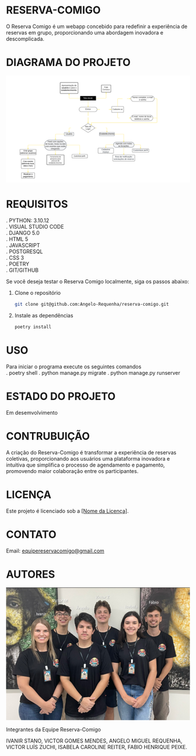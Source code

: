 # RESERVA-COMIGO

O Reserva Comigo é um webapp concebido para redefinir a experiência de reservas em grupo, proporcionando uma abordagem inovadora e descomplicada. 

# DIAGRAMA DO PROJETO

![texto](/main/static/images/diagrama_fundo_transparente.png)

# REQUISITOS

. PYTHON: 3.10.12  
. VISUAL STUDIO CODE  
. DJANGO 5.0  
. HTML 5  
. JAVASCRIPT  
. POSTGRESQL  
. CSS 3  
. POETRY  
. GIT/GITHUB

Se você deseja testar o Reserva Comigo localmente, siga os passos abaixo:

1. Clone o repositório
    ```bash
    git clone git@github.com:Angelo-Requenha/reserva-comigo.git
    ```

2. Instale as dependências
    ```bash
    poetry install
    ```

# USO
Para iniciar o programa execute os seguintes comandos  
. poetry shell
. python manage.py migrate
. python manage.py runserver

# ESTADO DO PROJETO

Em desemvolvimento

# CONTRUBUIÇÃO

 A criação do Reserva-Comigo é transformar a experiência de reservas coletivas, proporcionando aos usuários uma plataforma inovadora e intuitiva que simplifica o processo de agendamento e pagamento, promovendo maior colaboração entre os participantes.


# LICENÇA

Este projeto é licenciado sob a [[Nome da Licença]](/LICENSE).

# CONTATO

Email: equipereservacomigo@gmail.com

# AUTORES

![texto](/main/static/images/ReservaComigo.png)

Integrantes da Equipe Reserva-Comigo  

IVANIR STANO, 
VICTOR GOMES MENDES, 
ANGELO MIGUEL REQUENHA, 
VICTOR LUÍS ZUCHI,
ISABELA CAROLINE REITER,
FABIO HENRIQUE PEIXE.
 